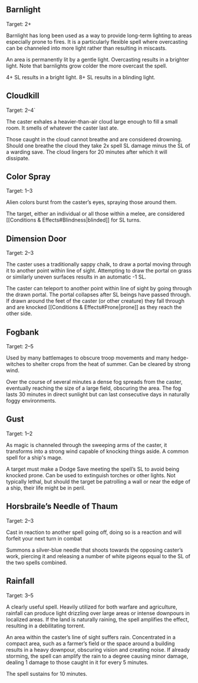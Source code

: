 ## Barnlight
Target: 2+

Barnlight has long been used as a way to provide long-term lighting to areas especially prone to fires. It is a particularly flexible spell where overcasting can be channeled into more light rather than resulting in miscasts.

An area is permanently lit by a gentle light. Overcasting results in a brighter light. Note that barnlights grow colder the more overcast the spell. 

4+ SL results in a bright light. 8+ SL results in a blinding light. 
## Cloudkill
Target: 2–4`

The caster exhales a heavier-than-air cloud large enough to fill a small room. It smells of whatever the caster last ate.

Those caught in the cloud cannot breathe and are considered drowning. Should one breathe the cloud they take 2x spell SL damage minus the SL of a warding save. The cloud lingers for 20 minutes after which it will dissipate. 
## Color Spray
Target: 1–3

Alien colors burst from the caster’s eyes, spraying those around them.

The target, either an individual or all those within a melee, are considered [[Conditions & Effects#Blindness|blinded]] for SL turns. 
## Dimension Door
Target: 2–3

The caster uses a traditionally sappy chalk, to draw a portal moving through it to another point within line of sight. Attempting to draw the portal on grass or similarly uneven surfaces results in an automatic -1 SL.

The caster can teleport to another point within line of sight by going through the drawn portal. The portal collapses after SL beings have passed through. If drawn around the feet of the caster (or other creature) they fall through and are knocked [[Conditions & Effects#Prone|prone]] as they reach the other side.
## Fogbank
Target: 2–5

Used by many battlemages to obscure troop movements and many hedge-witches to shelter crops from the heat of summer. Can be cleared by strong wind. 

Over the course of several minutes a dense fog spreads from the caster, eventually reaching the size of a large field, obscuring the area. The fog lasts 30 minutes in direct sunlight but can last consecutive days in naturally foggy environments. 
## Gust
Target: 1–2

As magic is channeled through the sweeping arms of the caster, it transforms into a strong wind capable of knocking things aside. A common spell for a ship's mage. 

A target must make a Dodge Save meeting the spell’s SL to avoid being knocked prone. Can be used to extinguish torches or other lights. Not typically lethal, but should the target be patrolling a wall or near the edge of a ship, their life might be in peril. 
## Horsbraile’s Needle of Thaum
Target: 2–3

Cast in reaction to another spell going off, doing so is a reaction and will forfeit your next turn in combat

Summons a silver-blue needle that shoots towards the opposing caster’s work, piercing it and releasing a number of white pigeons equal to the SL of the two spells combined.
## Rainfall
Target: 3–5

A clearly useful spell. Heavily utilized for both warfare and agriculture, rainfall can produce light drizzling over large areas or intense downpours in localized areas. If the land is naturally raining, the spell amplifies the effect, resulting in a debilitating torrent.

An area within the caster’s line of sight suffers rain. Concentrated in a compact area, such as a farmer’s field or the space around a building results in a heavy downpour, obscuring vision and creating noise. If already storming, the spell can amplify the rain to a degree causing minor damage, dealing 1 damage to those caught in it for every 5 minutes.

The spell sustains for 10 minutes.
